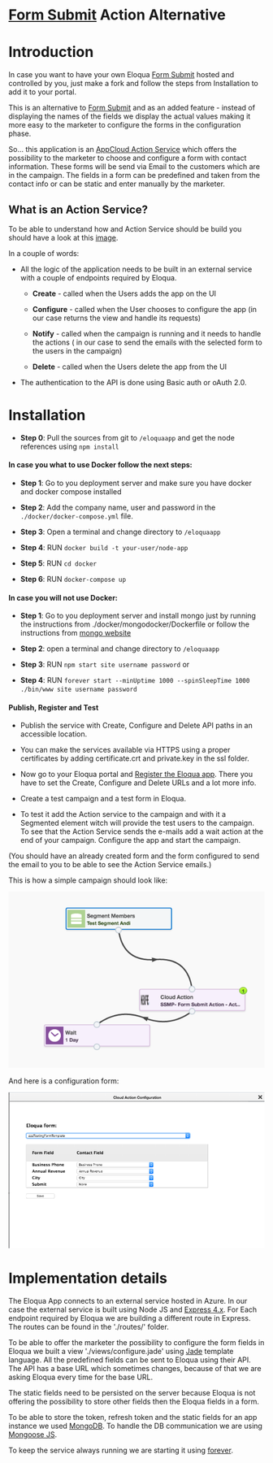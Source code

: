 # [Form Submit][form submit] Action Alternative

# Introduction

In case you want to have your own Eloqua [Form Submit][form submit] hosted and controlled by you, just make a fork and follow the steps from Installation to add it to your portal.

This is an alternative to [Form Submit][form submit] and as an added feature - instead of displaying the names of the fields we display the
actual values making it more easy to the marketer to configure the forms in the configuration phase.

So... this application is an [AppCloud Action Service][1] which offers the possibility to the marketer to choose and configure a form with contact information.
These forms will be send via Email to the customers which are in the campaign.
The fields in a form can be predefined and taken from the contact info or can be static and enter manually by the marketer.  


## What is an Action Service?  


To be able to understand how and Action Service should be build you should have a look at this [image][2].

In a couple of words:

- All the logic of the application needs to be built in an external service with a couple of endpoints required by Eloqua.

    - **Create** - called when the Users adds the app on the UI

    - **Configure** - called when the User chooses to configure the app (in our case returns the view and handle its requests)

    - **Notify** - called when the campaign is running and it needs to handle the actions ( in our case to send the emails with the selected form to the users in the campaign)

    - **Delete** - called when the Users delete the app from the UI  

- The authentication to the API is done using Basic auth or oAuth 2.0.


# Installation

- **Step 0**: Pull the sources from git to `/eloquaapp` and get the node references using `npm install`

#### In case you what to use Docker follow the next steps:

- **Step 1**: Go to you deployment server and make sure you have docker and docker compose installed

- **Step 2**: Add the company name, user and password in the `./docker/docker-compose.yml` file.

- **Step 3**: Open a terminal and change directory to `/eloquaapp`

- **Step 4**: RUN ```docker build -t your-user/node-app```

- **Step 5**: RUN ```cd docker```

- **Step 6**: RUN ```docker-compose up```  


#### In case you will not use Docker:

- **Step 1**: Go to you deployment server and install mongo just by running the instructions from ./docker/mongodocker/Dockerfile or
follow the instructions from [mongo website][mongo website]

- **Step 2**: open a terminal and change directory to `/eloquaapp`

- **Step 3**: RUN ```npm start site username password```
or

- **Step 4**: RUN ```forever start --minUptime 1000 --spinSleepTime 1000 ./bin/www site username password```


#### Publish, Register and Test

- Publish the service with Create, Configure and Delete API paths in an accessible location.

- You can make the services available via HTTPS using a proper certificates by adding
certificate.crt and private.key in the ssl folder.  

- Now go to your Eloqua portal and [Register the Eloqua app][6].
There you have to set the Create, Configure and Delete URLs and a lot more info.

- Create a test campaign and a test form in Eloqua.

- To test it add the Action service to the campaign and with it a Segmented element
witch will provide the test users to the campaign. To see that the Action Service sends the
 e-mails add a wait action at the end of your campaign. Configure the app and start the campaign.

 (You should have an already created form and the form configured to send the email to you to be
 able to see the Action Service emails.)

This is how a simple campaign should look like:

![create campaign][campaign]

And here is a configuration form:

![set form][config image]



# Implementation details

The Eloqua App connects to an external service hosted in Azure.
In our case the external service is built using Node JS and [Express 4.x][5].
For Each endpoint required by Eloqua we are building a different route in Express. The routes can be found in
the './routes/' folder.

To be able to offer the marketer the possibility to configure the form fields in Eloqua we built a view './views/configure.jade' using
[Jade][7] template language.
All the predefined fields can be sent to Eloqua using their API. The API has a base URL which
sometimes changes, because of that we are asking Eloqua every time for the base URL.

The static fields need to be persisted on the server because Eloqua is not offering the
possibility to store other fields then the Eloqua fields in a form.

To be able to store the token, refresh token and the static fields for an app instance we used [MongoDB][3].
To handle the DB communication we are using [Mongoose JS][4].

To keep the service always running we are starting it using [forever][8].



[1]:https://docs.oracle.com/cloud/latest/marketingcs_gs/OMCAB/#Developers/AppCloud/Develop/develop-action-service.htm%3FTocPath%3DAppCloud%2520Development%2520Framework%7CDevelop%2520Apps%7C_____3
[2 1]:https://docs.oracle.com/cloud/latest/marketingcs_gs/OMCAB/Content/Resources/Images/flow-diagrams/Action-flow.png
[2]:http://docs.oracle.com/cloud/latest/marketingcs_gs/OMCAB/Resources/Images/AppCloud/flow-diagrams/Action-flow.png
[3]:https://www.mongodb.org/
[4]:http://mongoosejs.com/
[5]:http://expressjs.com/
[6 1]:https://docs.oracle.com/cloud/latest/marketingcs_gs/OMCBA/#C_Register/register-action.htm%3FTocPath%3DRegister%2520Your%2520App%7C_____1
[6]:https://docs.oracle.com/cloud/latest/marketingcs_gs/OMCAB/#Developers/AppCloud/Register/register-app-and-services.htm%3FTocPath%3DAppCloud%2520Development%2520Framework%7CRegister%2520Your%2520App%7C_____0
[7]:http://jade-lang.com/
[8]:https://github.com/foreverjs/forever
[mongo website]: https://docs.mongodb.com/manual/installation/#installing-mongodb
[form submit]:https://cloud.oracle.com/marketplace/en_US/listing/2955671?_afrLoop=9247451822652244&_afrWindowMode=0&_afrWindowId=null
[config image]:/app_images/config.png
[campaign]:/app_images/campaign.png
